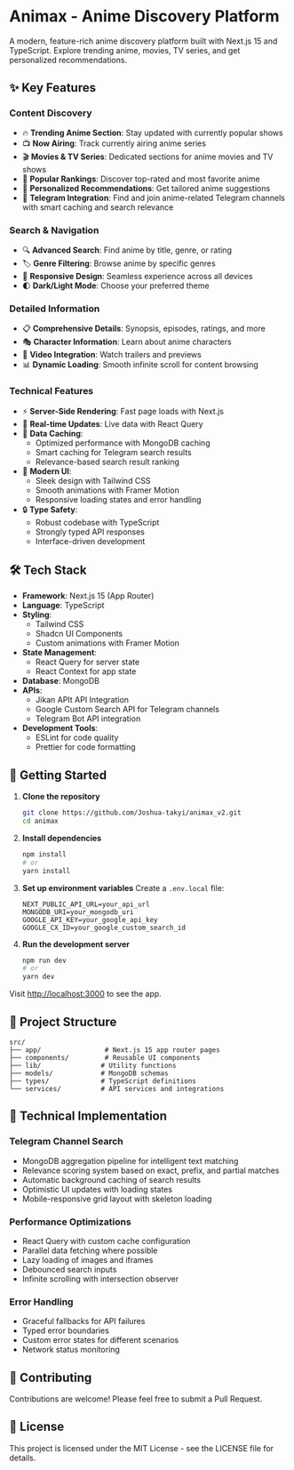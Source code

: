 # Animax - Anime Discovery Platform

A modern, feature-rich anime discovery platform built with Next.js 15 and TypeScript. Explore trending anime, movies, TV series, and get personalized recommendations.

## ✨ Key Features

### Content Discovery

- 🔥 **Trending Anime Section**: Stay updated with currently popular shows
- 📺 **Now Airing**: Track currently airing anime series
- 🎬 **Movies & TV Series**: Dedicated sections for anime movies and TV shows
- 🌟 **Popular Rankings**: Discover top-rated and most favorite anime
- 🎯 **Personalized Recommendations**: Get tailored anime suggestions
- 💬 **Telegram Integration**: Find and join anime-related Telegram channels with smart caching and search relevance

### Search & Navigation

- 🔍 **Advanced Search**: Find anime by title, genre, or rating
- 🏷️ **Genre Filtering**: Browse anime by specific genres
- 📱 **Responsive Design**: Seamless experience across all devices
- 🌓 **Dark/Light Mode**: Choose your preferred theme

### Detailed Information

- 📋 **Comprehensive Details**: Synopsis, episodes, ratings, and more
- 🎭 **Character Information**: Learn about anime characters
- 🎥 **Video Integration**: Watch trailers and previews
- 📊 **Dynamic Loading**: Smooth infinite scroll for content browsing

### Technical Features

- ⚡ **Server-Side Rendering**: Fast page loads with Next.js
- 🔄 **Real-time Updates**: Live data with React Query
- 💾 **Data Caching**:
  - Optimized performance with MongoDB caching
  - Smart caching for Telegram search results
  - Relevance-based search result ranking
- 🎨 **Modern UI**:
  - Sleek design with Tailwind CSS
  - Smooth animations with Framer Motion
  - Responsive loading states and error handling
- 🔒 **Type Safety**:
  - Robust codebase with TypeScript
  - Strongly typed API responses
  - Interface-driven development

## 🛠️ Tech Stack

- **Framework**: Next.js 15 (App Router)
- **Language**: TypeScript
- **Styling**:
  - Tailwind CSS
  - Shadcn UI Components
  - Custom animations with Framer Motion
- **State Management**:
  - React Query for server state
  - React Context for app state
- **Database**: MongoDB
- **APIs**:
  - Jikan APIt API Integration
  - Google Custom Search API for Telegram channels
  - Telegram Bot API integration
- **Development Tools**:
  - ESLint for code quality
  - Prettier for code formatting

## 🚀 Getting Started

1. **Clone the repository**

   ```bash
   git clone https://github.com/Joshua-takyi/animax_v2.git
   cd animax
   ```

2. **Install dependencies**

   ```bash
   npm install
   # or
   yarn install
   ```

3. **Set up environment variables**
   Create a `.env.local` file:

   ```env
   NEXT_PUBLIC_API_URL=your_api_url
   MONGODB_URI=your_mongodb_uri
   GOOGLE_API_KEY=your_google_api_key
   GOOGLE_CX_ID=your_google_custom_search_id
   ```

4. **Run the development server**
   ```bash
   npm run dev
   # or
   yarn dev
   ```

Visit [http://localhost:3000](http://localhost:3000) to see the app.

## 📁 Project Structure

```
src/
├── app/                # Next.js 15 app router pages
├── components/         # Reusable UI components
├── lib/               # Utility functions
├── models/            # MongoDB schemas
├── types/             # TypeScript definitions
└── services/          # API services and integrations
```

## 🔧 Technical Implementation

### Telegram Channel Search

- MongoDB aggregation pipeline for intelligent text matching
- Relevance scoring system based on exact, prefix, and partial matches
- Automatic background caching of search results
- Optimistic UI updates with loading states
- Mobile-responsive grid layout with skeleton loading

### Performance Optimizations

- React Query with custom cache configuration
- Parallel data fetching where possible
- Lazy loading of images and iframes
- Debounced search inputs
- Infinite scrolling with intersection observer

### Error Handling

- Graceful fallbacks for API failures
- Typed error boundaries
- Custom error states for different scenarios
- Network status monitoring

## 🤝 Contributing

Contributions are welcome! Please feel free to submit a Pull Request.

## 📄 License

This project is licensed under the MIT License - see the LICENSE file for details.
